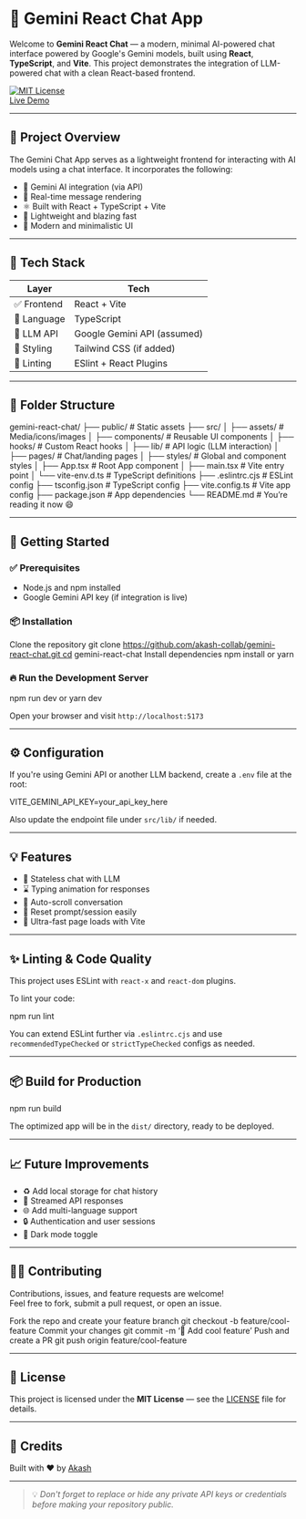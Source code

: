 # 🌟 Gemini React Chat App

Welcome to **Gemini React Chat** — a modern, minimal AI-powered chat interface powered by Google's Gemini models, built using **React**, **TypeScript**, and **Vite**. This project demonstrates the integration of LLM-powered chat with a clean React-based frontend.

[![MIT License](https://img.shields.io/badge/license-MIT-green)](LICENSE)  
[Live Demo](#) <!-- Add deployed link here once available -->

---

## 📌 Project Overview

The Gemini Chat App serves as a lightweight frontend for interacting with AI models using a chat interface. It incorporates the following:

- 🤖 Gemini AI integration (via API)
- 💬 Real-time message rendering
- ⚛️ Built with React + TypeScript + Vite
- 🚀 Lightweight and blazing fast
- 🎨 Modern and minimalistic UI

---

## 🧪 Tech Stack

| Layer        | Tech                        |
|--------------|-----------------------------|
| ✅ Frontend   | React + Vite                |
| 🧠 Language   | TypeScript                  |
| 💬 LLM API    | Google Gemini API (assumed) |
| 🎨 Styling    | Tailwind CSS (if added)     |
| 🚦 Linting    | ESlint + React Plugins      |

---

## 📁 Folder Structure

gemini-react-chat/ ├── public/               # Static assets ├── src/ │   ├── assets/           # Media/icons/images │   ├── components/       # Reusable UI components │   ├── hooks/            # Custom React hooks │   ├── lib/              # API logic (LLM interaction) │   ├── pages/            # Chat/landing pages │   ├── styles/           # Global and component styles │   ├── App.tsx           # Root App component │   ├── main.tsx          # Vite entry point │   └── vite-env.d.ts     # TypeScript definitions ├── .eslintrc.cjs         # ESLint config ├── tsconfig.json         # TypeScript config ├── vite.config.ts        # Vite app config ├── package.json          # App dependencies └── README.md             # You’re reading it now 😄


---

## 🚀 Getting Started

### ✅ Prerequisites

- Node.js and npm installed
- Google Gemini API key (if integration is live)

### 📦 Installation

Clone the repository
git clone https://github.com/akash-collab/gemini-react-chat.git cd gemini-react-chat
Install dependencies
npm install
or
yarn


### 🔥 Run the Development Server

npm run dev
or
yarn dev


Open your browser and visit `http://localhost:5173`

---

## ⚙️ Configuration

If you're using Gemini API or another LLM backend, create a `.env` file at the root:

VITE_GEMINI_API_KEY=your_api_key_here


Also update the endpoint file under `src/lib/` if needed.

---

## 💡 Features

- 👤 Stateless chat with LLM
- ⌛ Typing animation for responses
- 💬 Auto-scroll conversation
- 🔄 Reset prompt/session easily
- 🚀 Ultra-fast page loads with Vite

---

## ✨ Linting & Code Quality

This project uses ESLint with `react-x` and `react-dom` plugins.

To lint your code:

npm run lint


You can extend ESLint further via `.eslintrc.cjs` and use `recommendedTypeChecked` or `strictTypeChecked` configs as needed.

---

## 📦 Build for Production

npm run build


The optimized app will be in the `dist/` directory, ready to be deployed.

---

## 📈 Future Improvements

- ♻️ Add local storage for chat history
- 🧠 Streamed API responses
- 🌐 Add multi-language support
- 🔒 Authentication and user sessions
- 🎨 Dark mode toggle

---

## 🧑‍💻 Contributing

Contributions, issues, and feature requests are welcome!  
Feel free to fork, submit a pull request, or open an issue.

Fork the repo and create your feature branch
git checkout -b feature/cool-feature
Commit your changes
git commit -m ‘🎉 Add cool feature’
Push and create a PR
git push origin feature/cool-feature


---

## 📜 License

This project is licensed under the **MIT License** — see the [LICENSE](LICENSE) file for details.

---

## 🙌 Credits

Built with ❤️ by [Akash](https://github.com/akash-collab)

---

> 💡 _Don't forget to replace or hide any private API keys or credentials before making your repository public._

